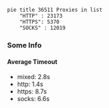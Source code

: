 
```mermaid
pie title 36511 Proxies in list
    "HTTP" : 23173
    "HTTPS": 5370
    "SOCKS" : 12019
```

### Some Info
#### Average Timeout

- mixed: 2.8s
- http: 1.4s
- https: 8.7s
- socks: 6.6s